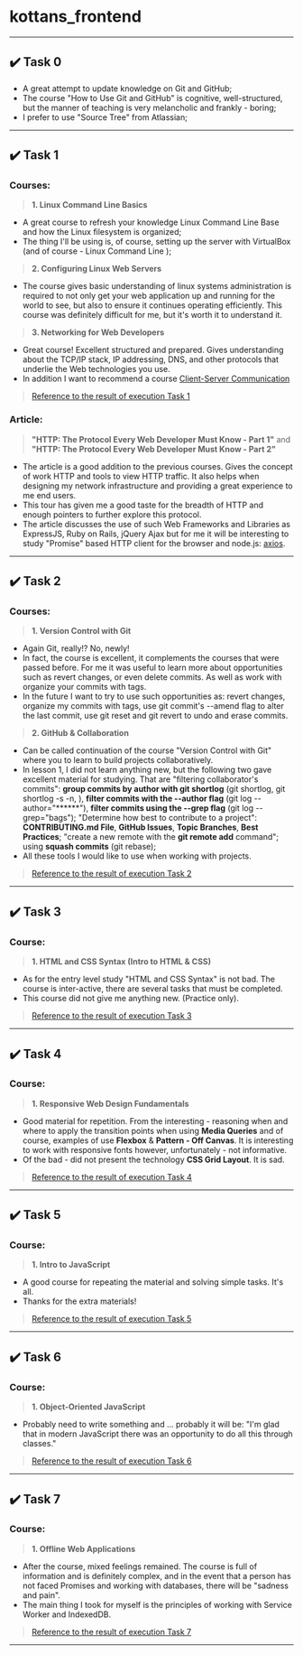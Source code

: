 # kottans_frontend
---------------------
## :heavy_check_mark: Task 0
- A great attempt to update knowledge on Git and GitHub;
- The course "How to Use Git and GitHub" is cognitive, well-structured, but the manner of teaching is very melancholic and frankly - boring;
- I prefer to use "Source Tree" from Atlassian;
--------------------
## :heavy_check_mark: Task 1
### Courses:
>__1. Linux Command Line Basics__
- A great course to refresh your knowledge Linux Command Line Base and how the Linux
filesystem is organized;
- The thing I'll be using is, of course, setting up the server with VirtualBox (and of course - Linux Command Line );

>__2. Configuring Linux Web Servers__
- The course gives basic understanding of linux systems administration is required to not only get your web
application up and running for the world to see, but also to ensure it continues operating efficiently.
This course was definitely difficult for me, but it's worth it to understand it.

>__3. Networking for Web Developers__
- Great course! Excellent structured and prepared. Gives understanding about the TCP/IP stack, IP addressing,
DNS, and other protocols that underlie the Web technologies you use.
- In addition I want to recommend a course [Client-Server Communication](https://www.udacity.com/course/client-server-communication--ud897)

> [Reference to the result of execution Task 1](Task_1/task01.md)

### Article:
>__"HTTP: The Protocol Every Web Developer Must Know - Part 1"__
    and
>__"HTTP: The Protocol Every Web Developer Must Know - Part 2"__

- The article is a good addition to the previous courses. Gives the concept of work HTTP  and tools to view HTTP traffic.
 It also helps when designing my network infrastructure and providing a great experience to me end users.
- This tour has given me a good taste for the breadth of HTTP and enough pointers to further explore this protocol.
- The article discusses the use of such Web Frameworks and Libraries as ExpressJS, Ruby on Rails, jQuery Ajax but for me it will
be interesting to study "Promise" based HTTP client for the browser and node.js: [axios](https://github.com/axios/axios).

--------------------

## :heavy_check_mark: Task 2
### Courses:
>__1. Version Control with Git__
- Again Git, really!? No,  newly!
- In fact, the course is excellent, it complements the courses that were passed before. For me it was useful to learn more about opportunities such as revert changes, or even delete commits. As well as work with organize your commits with tags.
- In the future I want to try to use such opportunities as: revert changes, organize my commits with tags, use git commit's --amend flag to alter the last commit, use git reset and git revert to undo and erase commits.

>__2. GitHub & Collaboration__
- Can be called continuation of the course "Version Control with Git" where you to learn to build projects collaboratively.
- In lesson 1, I did not learn anything new, but the following two gave excellent material for studying. That are "filtering collaborator's commits": __group commits by author with git shortlog__ (git shortlog, git shortlog -s -n, ), __filter commits with the --author flag__ (git log --author="******"), __filter commits using the --grep flag__ (git log --grep="bags"); "Determine how best to contribute to a project": __CONTRIBUTING.md File__, __GitHub Issues__, __Topic Branches__, __Best Practices__; "create a new remote with the __git remote add__ command"; using __squash commits__ (git rebase);
- All these tools I would like to use when working with projects.

>[Reference to the result of execution Task 2](Task_2/task02.md)

--------------------

## :heavy_check_mark: Task 3
### Course:
>__1. HTML and CSS Syntax (Intro to HTML & CSS)__
- As for the entry level study "HTML and CSS Syntax" is not bad. The course is inter-active, there are several tasks that must be completed.
- This course did not give me anything new. (Practice only).

>[Reference to the result of execution Task 3](Task_3/task03.md)

--------------------

## :heavy_check_mark: Task 4
### Course:
>__1. Responsive Web Design Fundamentals__
- Good material for repetition. From the interesting - reasoning when and where to apply the transition points when using __Media Queries__ and of course, examples of use __Flexbox__ & __Pattern - Off Canvas__. It is interesting to work with responsive fonts however, unfortunately - not informative.
- Of the bad - did not present the technology __CSS Grid Layout__. It is sad.

>[Reference to the result of execution Task 4](Task_4/task04.md)

--------------------

## :heavy_check_mark: Task 5
### Course:
>__1. Intro to JavaScript__

- A good course for repeating the material and solving simple tasks. It's all.
- Thanks for the extra materials!

>[Reference to the result of execution Task 5](Task_5/task05.md)

--------------------

## :heavy_check_mark: Task 6
### Course:
>__1. Object-Oriented JavaScript__

- Probably need to write something and ... probably it will be: "I'm glad that in modern JavaScript there was an opportunity to do all this through classes."

>[Reference to the result of execution Task 6](Task_6/task06.md)

--------------------

## :heavy_check_mark: Task 7
### Course:
>__1. Offline Web Applications__

- After the course, mixed feelings remained. The course is full of information and is definitely complex, and in the event that a person has not faced Promises and working with databases, there will be "sadness and pain".
- The main thing I took for myself is the principles of working with Service Worker and IndexedDB.

>[Reference to the result of execution Task 7](Task_7/task07.md)

--------------------

